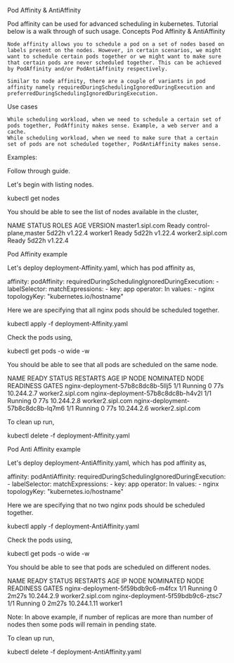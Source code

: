Pod Affinity & AntiAffinity

Pod affinity can be used for advanced scheduling in kubernetes. Tutorial below is a walk through of such usage.
Concepts
Pod Affinity & AntiAffinity

    Node affinity allows you to schedule a pod on a set of nodes based on labels present on the nodes. However, in certain scenarios, we might want to schedule certain pods together or we might want to make sure that certain pods are never scheduled together. This can be achieved by PodAffinity and/or PodAntiAffinity respectively.

    Similar to node affinity, there are a couple of variants in pod affinity namely requiredDuringSchedulingIgnoredDuringExecution and preferredDuringSchedulingIgnoredDuringExecution.

Use cases

    While scheduling workload, when we need to schedule a certain set of pods together, PodAffinity makes sense. Example, a web server and a cache.
    While scheduling workload, when we need to make sure that a certain set of pods are not scheduled together, PodAntiAffinity makes sense.

Examples:

Follow through guide.

Let's begin with listing nodes.

kubectl get nodes

You should be able to see the list of nodes available in the cluster,

NAME               STATUS   ROLES                  AGE     VERSION
master1.sipl.com   Ready    control-plane,master   5d22h   v1.22.4
worker1            Ready    <none>                 5d22h   v1.22.4
worker2.sipl.com   Ready    <none>                 5d22h   v1.22.4

Pod Affinity example

Let's deploy deployment-Affinity.yaml, which has pod affinity as,

affinity:
  podAffinity:
    requiredDuringSchedulingIgnoredDuringExecution:
    - labelSelector:
        matchExpressions:
        - key: app
          operator: In
          values:
          - nginx
      topologyKey: "kubernetes.io/hostname"

Here we are specifying that all nginx pods should be scheduled together.

kubectl apply -f deployment-Affinity.yaml

Check the pods using,

kubectl get pods -o wide -w

You should be able to see that all pods are scheduled on the same node.

NAME                                READY   STATUS    RESTARTS   AGE   IP           NODE               NOMINATED NODE   READINESS GATES
nginx-deployment-57b8c8dc8b-5llj5   1/1     Running   0          77s   10.244.2.7   worker2.sipl.com   <none>           <none>
nginx-deployment-57b8c8dc8b-h4v2l   1/1     Running   0          77s   10.244.2.8   worker2.sipl.com   <none>           <none>
nginx-deployment-57b8c8dc8b-lq7m6   1/1     Running   0          77s   10.244.2.6   worker2.sipl.com   <none>           <none>


To clean up run,

kubectl delete -f deployment-Affinity.yaml

Pod Anti Affinity example

Let's deploy deployment-AntiAffinity.yaml, which has pod affinity as,

affinity:
  podAntiAffinity:
    requiredDuringSchedulingIgnoredDuringExecution:
    - labelSelector:
        matchExpressions:
        - key: app
          operator: In
          values:
          - nginx
      topologyKey: "kubernetes.io/hostname"

Here we are specifying that no two nginx pods should be scheduled together.

kubectl apply -f deployment-AntiAffinity.yaml

Check the pods using,

kubectl get pods -o wide -w

You should be able to see that pods are scheduled on different nodes.

NAME                                READY   STATUS    RESTARTS   AGE     IP            NODE               NOMINATED NODE   READINESS GATES
nginx-deployment-5f59bdb9c6-m4fcx   1/1     Running   0          2m27s   10.244.2.9    worker2.sipl.com   <none>           <none>
nginx-deployment-5f59bdb9c6-ztsc7   1/1     Running   0          2m27s   10.244.1.11   worker1            <none>           <none>

Note: In above example, if number of replicas are more than number of nodes then some pods will remain in pending state.

To clean up run,

kubectl delete -f deployment-AntiAffinity.yaml


